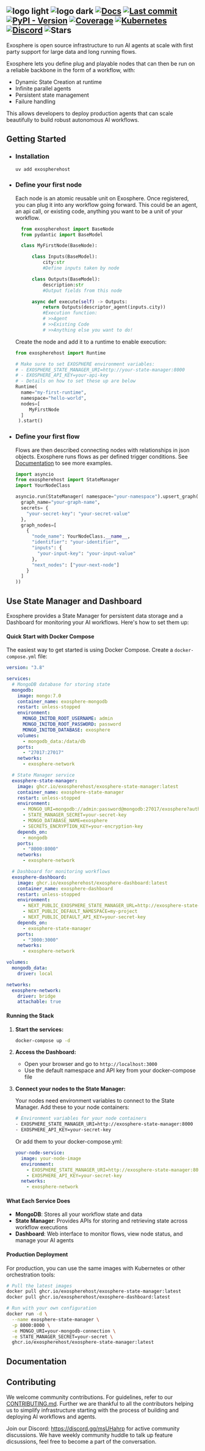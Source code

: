 ![logo light](assets/logo-light.svg#gh-light-mode-only)
![logo dark](assets/logo-dark.svg#gh-dark-mode-only)
[![Docs](https://img.shields.io/badge/docs-latest-success)](https://docs.exosphere.host)
[![Last commit](https://img.shields.io/github/last-commit/exospherehost/exospherehost)](https://github.com/exospherehost/exospherehost/commits/main)
[![PyPI - Version](https://img.shields.io/pypi/v/exospherehost)](https://pypi.org/project/exospherehost/)
[![Coverage](https://img.shields.io/codecov/c/gh/exospherehost/exospherehost)](https://codecov.io/gh/exospherehost/exospherehost)
[![Kubernetes](https://img.shields.io/badge/Kubernetes-native-326ce5?logo=kubernetes&logoColor=white)](https://github.com/orgs/exospherehost/packages?repo_name=exospherehost)
[![Discord](https://badgen.net/discord/members/V8uuA6mmzg)](https://discord.gg/V8uuA6mmzg)
![Stars](https://img.shields.io/github/stars/exospherehost/exospherehost?style=social)
---
Exosphere is open source infrastructure to run AI agents at scale with first party support for large data and long running flows.

Exosphere lets you define plug and playable nodes that can then be run on a reliable backbone in the form of a workflow, with:
- Dynamic State Creation at runtime
- Infinite parallel agents 
- Persistent state management
- Failure handling

This allows developers to deploy production agents that can scale beautifully to build robust autonomous AI workflows.


## Getting Started

- ### Installation
  ```bash
  uv add exospherehost
  ```

- ### Define your first node
   Each node is an atomic reusable unit on Exosphere. Once registered, you can plug it into any workflow going forward. This could be an agent, an api call, or existing code, anything you want to be a unit of your workflow. 
  ```python
    from exospherehost import BaseNode
    from pydantic import BaseModel

    class MyFirstNode(BaseNode):

        class Inputs(BaseModel):
            city:str
            #Define inputs taken by node

        class Outputs(BaseModel):
            description:str
            #Output fields from this node            

        async def execute(self) -> Outputs:    
            return Outputs(descriptor_agent(inputs.city))        
            #Execution function:
            # >>Agent
            # >>Existing Code
            # >>Anything else you want to do!
  ```

 

  Create the node and add it to a runtime to enable execution:
  ```python
  from exospherehost import Runtime

  # Make sure to set EXOSPHERE environment variables:
  # - EXOSPHERE_STATE_MANAGER_URI=http://your-state-manager:8000
  # - EXOSPHERE_API_KEY=your-api-key
  # - Details on how to set these up are below
  Runtime(
    name="my-first-runtime",
    namespace="hello-world",
    nodes=[
       MyFirstNode
    ]
   ).start()
  ```

- ### Define your first flow
  
  Flows are then described connecting nodes with relationships in json objects. Exosphere runs flows as per defined trigger conditions. See [Documentation](https://docs.exosphere.host) to see more examples.
  ```python
  import asyncio
  from exospherehost import StateManager
  import YourNodeClass

  asyncio.run(StateManager( namespace="your-namespace").upsert_graph(
    graph_name="your-graph-name",
    secrets= {
      "your-secret-key": "your-secret-value"
    },
    graph_nodes=[
      {
        "node_name": YourNodeClass.__name__,
        "identifier": "your-identifier",
        "inputs": {
          "your-input-key": "your-input-value"
        },
        "next_nodes": ["your-next-node"]
      }
    ]
  ))

  ```

## Use State Manager and Dashboard

Exosphere provides a State Manager for persistent data storage and a Dashboard for monitoring your AI workflows. Here's how to set them up:

#### Quick Start with Docker Compose

The easiest way to get started is using Docker Compose. Create a `docker-compose.yml` file:

```yaml
version: "3.8"

services:
  # MongoDB database for storing state
  mongodb:
    image: mongo:7.0
    container_name: exosphere-mongodb
    restart: unless-stopped
    environment:
      MONGO_INITDB_ROOT_USERNAME: admin
      MONGO_INITDB_ROOT_PASSWORD: password
      MONGO_INITDB_DATABASE: exosphere
    volumes:
      - mongodb_data:/data/db
    ports:
      - "27017:27017"
    networks:
      - exosphere-network

  # State Manager service
  exosphere-state-manager:
    image: ghcr.io/exospherehost/exosphere-state-manager:latest
    container_name: exosphere-state-manager
    restart: unless-stopped
    environment:
      - MONGO_URI=mongodb://admin:password@mongodb:27017/exosphere?authSource=admin
      - STATE_MANAGER_SECRET=your-secret-key
      - MONGO_DATABASE_NAME=exosphere
      - SECRETS_ENCRYPTION_KEY=your-encryption-key
    depends_on:
      - mongodb
    ports:
      - "8000:8000"
    networks:
      - exosphere-network

  # Dashboard for monitoring workflows
  exosphere-dashboard:
    image: ghcr.io/exospherehost/exosphere-dashboard:latest
    container_name: exosphere-dashboard
    restart: unless-stopped
    environment:
      - NEXT_PUBLIC_EXOSPHERE_STATE_MANAGER_URL=http://exosphere-state-manager:8000
      - NEXT_PUBLIC_DEFAULT_NAMESPACE=my-project
      - NEXT_PUBLIC_DEFAULT_API_KEY=your-secret-key
    depends_on:
      - exosphere-state-manager
    ports:
      - "3000:3000"
    networks:
      - exosphere-network

volumes:
  mongodb_data:
    driver: local

networks:
  exosphere-network:
    driver: bridge
    attachable: true
```

#### Running the Stack

1. **Start the services:**
   ```bash
   docker-compose up -d
   ```

2. **Access the Dashboard:**
   - Open your browser and go to `http://localhost:3000`
   - Use the default namespace and API key from your docker-compose file

3. **Connect your nodes to the State Manager:**
   
   Your nodes need environment variables to connect to the State Manager. Add these to your node containers:
   
   ```bash
   # Environment variables for your node containers
   - EXOSPHERE_STATE_MANAGER_URI=http://exosphere-state-manager:8000
   - EXOSPHERE_API_KEY=your-secret-key
   ```
   
   Or add them to your docker-compose.yml:
   ```yaml
   your-node-service:
     image: your-node-image
     environment:
       - EXOSPHERE_STATE_MANAGER_URI=http://exosphere-state-manager:8000
       - EXOSPHERE_API_KEY=your-secret-key
     networks:
       - exosphere-network
   ```

#### What Each Service Does

- **MongoDB**: Stores all your workflow state and data
- **State Manager**: Provides APIs for storing and retrieving state across workflow executions
- **Dashboard**: Web interface to monitor flows, view node status, and manage your AI agents

#### Production Deployment

For production, you can use the same images with Kubernetes or other orchestration tools:

```bash
# Pull the latest images
docker pull ghcr.io/exospherehost/exosphere-state-manager:latest
docker pull ghcr.io/exospherehost/exosphere-dashboard:latest

# Run with your own configuration
docker run -d \
  --name exosphere-state-manager \
  -p 8000:8000 \
  -e MONGO_URI=your-mongodb-connection \
  -e STATE_MANAGER_SECRET=your-secret \
  ghcr.io/exospherehost/exosphere-state-manager:latest
```

## Documentation



## Contributing

We welcome community contributions. For guidelines, refer to our [CONTRIBUTING.md](/CONTRIBUTING.md). Further we are thankful to all the contributors helping us to simplify infrastructure starting with the process of building and deploying AI workflows and agents.

Join our Discord: https://discord.gg/msUHahrp for active community discussions. We have weekly community huddle to talk up feature dicsussions, feel free to become a part of the conversation.
